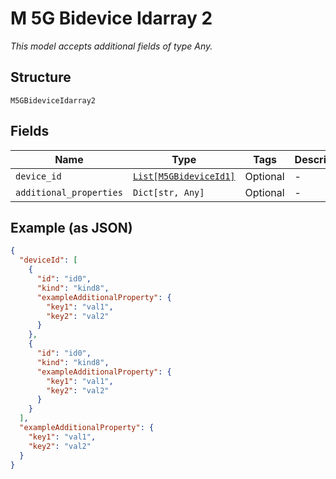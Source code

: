 
# M 5G Bidevice Idarray 2

*This model accepts additional fields of type Any.*

## Structure

`M5GBideviceIdarray2`

## Fields

| Name | Type | Tags | Description |
|  --- | --- | --- | --- |
| `device_id` | [`List[M5GBideviceId1]`](../../doc/models/m-5g-bidevice-id-1.md) | Optional | - |
| `additional_properties` | `Dict[str, Any]` | Optional | - |

## Example (as JSON)

```json
{
  "deviceId": [
    {
      "id": "id0",
      "kind": "kind8",
      "exampleAdditionalProperty": {
        "key1": "val1",
        "key2": "val2"
      }
    },
    {
      "id": "id0",
      "kind": "kind8",
      "exampleAdditionalProperty": {
        "key1": "val1",
        "key2": "val2"
      }
    }
  ],
  "exampleAdditionalProperty": {
    "key1": "val1",
    "key2": "val2"
  }
}
```

